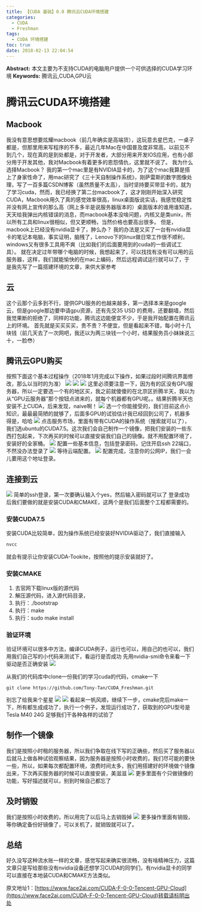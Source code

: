 ```yaml
---
title: 【CUDA 基础】0.0 腾讯云CUDA环境搭建
categories:
  - CUDA
  - Freshman
tags:
  - CUDA 环境搭建
toc: true
date: 2018-02-13 22:04:54
---
```


**Abstract:** 本文主要为不支持CUDA的电脑用户提供一个可供选择的CUDA学习环境
**Keywords:** 腾讯云,CUDA,GPU云

<!--more-->
# 腾讯云CUDA环境搭建
## Macbook
我没有意思想要炫耀macbook（前几年确实是高端货），这玩意去星巴克，一桌子都是，但那里用来写程序的不多，最近几年Mac在中国普及度非常高，以前见不到几个，现在真的是到处都是，对于开发者，大部分用来开发IOS应用，也有小部分用于开发其他，我对Macbook有着更多的恩怨情仇，这里就不说了。
我为什么选择Macbook？
我的第一个mac里是有NVIDIA显卡的，为了这个mac我算是搭上了身家性命了，用mac研究了《三十天自制操作系统》，刚萨雷斯的数字图像处理，写了一百多篇CSDN博客（虽然质量不太高），当时坚持要买带显卡的，就为了学习cuda，然而，我已经换了第二台macbook了，这才刚刚开始深入研究CUDA，Macbook用久了真的感觉效率很高，linux桌面版说实话，我感觉稳定性并没有网上宣传的那么高（网上多半是说服务器版本的）桌面版本的谁用谁知道，天天给我弹出内核错误的消息，而macbook基本没啥问题，内核又是类unix，所以所有工具和linux很相似，但又更顺畅，当然价格也要高出很多。
但是，macbook上已经没有nvidia显卡了，肿么办？
我的办法是又买了一台有nvidia显卡的笔记本电脑，事实证明，脑残了，Lenovo下的linux做日常工作很不顺利，windows又有很多工具用不爽（比如我们的后面要用到的cuda的一些调试工具）。
就在决定过年带哪个电脑的时候，我想起来了，可以找找有没有可以用的云服务器，这样，我们就能愉快的在mac上编码，然后远程调试运行就可以了，于是我先写了一篇搭建环境的文章，来供大家参考
## 云
这个云那个云多到不行，提供GPU服务的也越来越多，第一选择本来是google云，但是google那边要申请gpu资源，还有先交35 USD 的费用，还要翻墙，然后我觉果断的拒绝了，同样的功能，腾讯这边能便宜不少，于是我开始配置在腾讯云上的环境。
首先就是买买买买，贵不贵？不便宜，但是看起来不错，每小时十几块钱（前几天去了一次网吧，我还以为两三块钱一个小时，结果服务员小妹妹说三十，一脸😳）
## 腾讯云GPU购买
按照下面这个基本过程操作（2018年1月完成以下操作，如果过段时间腾讯界面修改，那么以当时的为准）
![](https://tony4ai-1251394096.cos.ap-hongkong.myqcloud.com/blog_images/CUDA-F-0-0-Tencent-GPU-Cloud/1.jpg)
![](https://tony4ai-1251394096.cos.ap-hongkong.myqcloud.com/blog_images/CUDA-F-0-0-Tencent-GPU-Cloud/2.jpg)
![](https://tony4ai-1251394096.cos.ap-hongkong.myqcloud.com/blog_images/CUDA-F-0-0-Tencent-GPU-Cloud/3.jpg)
这里必须要注意一下，因为有的区没有GPU服务器，所以一定要选一个有的地区买，我之前就傻傻的在北京区折腾半天，我以为从“GPU云服务器”那个按钮点进来的，就每个机器都有GPU呢。。结果折腾半天也安装不上CUDA，后来发现，naive啊！
![](https://tony4ai-1251394096.cos.ap-hongkong.myqcloud.com/blog_images/CUDA-F-0-0-Tencent-GPU-Cloud/4.jpg)
选一个你能接受的，我们目前这点小知识，最最最简陋的就够了，后面多GPU的试验估计我已经回到公司了，机器多得是，哈哈
![](https://tony4ai-1251394096.cos.ap-hongkong.myqcloud.com/blog_images/CUDA-F-0-0-Tencent-GPU-Cloud/5.jpg)
点击服务市场，里面有带有CUDA的操作系统（搜索就可以了），我们选ubuntu的CUDA7.5。这次我们会自己制作一个镜像，把我们安装的一些东西打包起来，下次再买的时候可以直接安装我们自己的镜像。就不用配置环境了，安装好的全家桶。
![](https://tony4ai-1251394096.cos.ap-hongkong.myqcloud.com/blog_images/CUDA-F-0-0-Tencent-GPU-Cloud/6.jpg)
配置一些基本信息，包括登录密码，记住开启ssh 22端口，不然没办法登录了
![](https://tony4ai-1251394096.cos.ap-hongkong.myqcloud.com/blog_images/CUDA-F-0-0-Tencent-GPU-Cloud/7.jpg)
等待云端配置。
![](https://tony4ai-1251394096.cos.ap-hongkong.myqcloud.com/blog_images/CUDA-F-0-0-Tencent-GPU-Cloud/8.jpg)
配置完成，注意你的公网IP，我们一会儿要用这个地址登录。
## 连接到云
![](https://tony4ai-1251394096.cos.ap-hongkong.myqcloud.com/blog_images/CUDA-F-0-0-Tencent-GPU-Cloud/10.jpg)
简单的ssh登录，第一次要确认输入个yes，然后输入密码就可以了
登录成功后我们要做的就是安装CUDA和CMAKE，这两个是我们后面整个工程都需要的。
### 安装CUDA7.5
安装CUDA比较简单，因为操作系统已经安装好NVIDIA驱动了，我们直接输入
```bash
nvcc
```
就会有提示让你安装CUDA-Tookite，按照他的提示安装就好了。
### 安装CMAKE
1. 去官网下载linux版的源代码
2. 解压源代码，进入源代码目录，
3. 执行：./bootstrap
4. 执行：make
5. 执行：sudo make install

### 验证环境
验证环境可以很多中方法，编译CUDA例子，运行也可以，用自己的也可以，我们用我们自己写的小代码来测试下，看运行是否成功
先用nvidia-smi命令来看一下驱动是否正确安装
![](https://tony4ai-1251394096.cos.ap-hongkong.myqcloud.com/blog_images/CUDA-F-0-0-Tencent-GPU-Cloud/12.jpg)

从我们的代码库中clone一份我们的学习cuda的代码，cmake一下
```
git clone https://github.com/Tony-Tan/CUDA_Freshman.git
```
别忘了给我来个星星
![](https://tony4ai-1251394096.cos.ap-hongkong.myqcloud.com/blog_images/CUDA-F-0-0-Tencent-GPU-Cloud/11.jpg)
![](https://tony4ai-1251394096.cos.ap-hongkong.myqcloud.com/blog_images/CUDA-F-0-0-Tencent-GPU-Cloud/13.jpg)
看起来一帆风顺，继续下一步，cmake完后make一下，所有都生成成功了，执行一个例子，发现运行成功了，获取到的GPU型号是Tesla M40 24G 足够我们干各种各样的试验了

## 制作一个镜像
我们是按照小时租的服务器，所以我们争取在线下写的正确些，然后买了服务器以后就马上做各种试验观察结果，因为服务器是按照小时收费的，我们尽可能的要快一些，所以，如果每次都配置环境，浪费时间太多，我们用搭建好的环境做个镜像出来，下次再买服务器的时候可以直接安装，美滋滋
![](https://tony4ai-1251394096.cos.ap-hongkong.myqcloud.com/blog_images/CUDA-F-0-0-Tencent-GPU-Cloud/15.jpg)
更多里面有个只做镜像的功能，写好描述就可以，别到时候自己都忘了

## 及时销毁
我们是按照小时收费的，所以用完了以后马上去销毁掉
![](https://tony4ai-1251394096.cos.ap-hongkong.myqcloud.com/blog_images/CUDA-F-0-0-Tencent-GPU-Cloud/15.jpg)
更多操作里面有销毁，等你确定备份好镜像了，可以关机了，就销毁就可以了。
## 总结
好久没写这种流水账一样的文章，感觉写起来确实很流畅，没有啥精神压力，这篇文章只是写给那些没有nvidia设备还想学习CUDA的同学们，有nvidia显卡的同学可以直接在本地装CUDA和CMAKE方法类似。





原文地址1：[https://www.face2ai.com/CUDA-F-0-0-Tencent-GPU-Cloud](https://www.face2ai.com/CUDA-F-0-0-Tencent-GPU-Cloud)转载请标明出处
